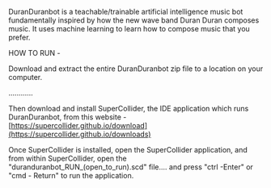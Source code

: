 DuranDuranbot is a teachable/trainable artificial intelligence music bot fundamentally inspired by how the new wave band Duran Duran composes music. It uses machine learning to learn how to compose music that you prefer.



HOW TO RUN - 


Download and extract the entire DuranDuranbot zip file to a location on your computer.

............

Then download and install SuperCollider, the IDE application which runs DuranDuranbot, from this website - [https://supercollider.github.io/download](https://supercollider.github.io/downloads)

Once SuperCollider is installed, open the SuperCollider application, and from within SuperCollider, open the "duranduranbot_RUN_(open_to_run).scd" file.... and press "ctrl -Enter" or "cmd - Return" to run the application.

